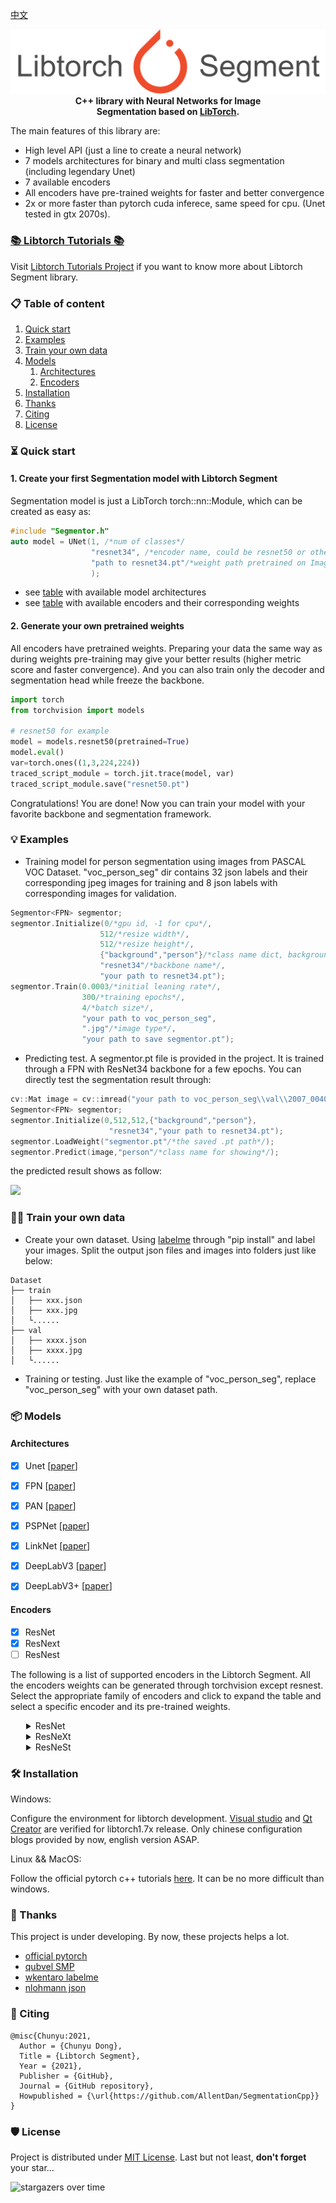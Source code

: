 [中文](https://github.com/AllentDan/SegmentationCpp/blob/main/README-Chinese.md)
<div align="center">

![logo](https://raw.githubusercontent.com/AllentDan/ImageBase/main/OpenSource/LibtorchSegment.png)  
**C++ library with Neural Networks for Image  
Segmentation based on [LibTorch](https://pytorch.org/).**  

</div>
The main features of this library are:

 - High level API (just a line to create a neural network)
 - 7 models architectures for binary and multi class segmentation (including legendary Unet)
 - 7 available encoders
 - All encoders have pre-trained weights for faster and better convergence
 - 2x or more faster than pytorch cuda inferece, same speed for cpu. (Unet tested in gtx 2070s).
 
### [📚 Libtorch Tutorials 📚](https://github.com/AllentDan/LibtorchTutorials/tree/master)

Visit [Libtorch Tutorials Project](https://github.com/AllentDan/LibtorchTutorials/tree/master) if you want to know more about Libtorch Segment library.

### 📋 Table of content
 1. [Quick start](#start)
 2. [Examples](#examples)
 3. [Train your own data](#trainingOwn)
 4. [Models](#models)
    1. [Architectures](#architectures)
    2. [Encoders](#encoders)
 5. [Installation](#installation)
 6. [Thanks](#thanks)
 7. [Citing](#citing)
 8. [License](#license)

### ⏳ Quick start <a name="start"></a>

#### 1. Create your first Segmentation model with Libtorch Segment

Segmentation model is just a LibTorch torch::nn::Module, which can be created as easy as:

```cpp
#include "Segmentor.h"
auto model = UNet(1, /*num of classes*/
                  "resnet34", /*encoder name, could be resnet50 or others*/
                  "path to resnet34.pt"/*weight path pretrained on ImageNet, it is produced by torchscript*/
                  );
```
 - see [table](#architectures) with available model architectures
 - see [table](#encoders) with available encoders and their corresponding weights

#### 2. Generate your own pretrained weights

All encoders have pretrained weights. Preparing your data the same way as during weights pre-training may give your better results (higher metric score and faster convergence). And you can also train only the decoder and segmentation head while freeze the backbone.

```python
import torch
from torchvision import models

# resnet50 for example
model = models.resnet50(pretrained=True)
model.eval()
var=torch.ones((1,3,224,224))
traced_script_module = torch.jit.trace(model, var)
traced_script_module.save("resnet50.pt")
```

Congratulations! You are done! Now you can train your model with your favorite backbone and segmentation framework.

### 💡 Examples <a name="examples"></a>
 - Training model for person segmentation using images from PASCAL VOC Dataset. "voc_person_seg" dir contains 32 json labels and their corresponding jpeg images for training and 8 json labels with corresponding images for validation.
```cpp
Segmentor<FPN> segmentor;
segmentor.Initialize(0/*gpu id, -1 for cpu*/,
                    512/*resize width*/,
                    512/*resize height*/,
                    {"background","person"}/*class name dict, background included*/,
                    "resnet34"/*backbone name*/,
                    "your path to resnet34.pt");
segmentor.Train(0.0003/*initial leaning rate*/,
                300/*training epochs*/,
                4/*batch size*/,
                "your path to voc_person_seg",
                ".jpg"/*image type*/,
                "your path to save segmentor.pt");
```

- Predicting test. A segmentor.pt file is provided in the project. It is trained through a FPN with ResNet34 backbone for a few epochs. You can directly test the segmentation result through:
```cpp
cv::Mat image = cv::imread("your path to voc_person_seg\\val\\2007_004000.jpg");
Segmentor<FPN> segmentor;
segmentor.Initialize(0,512,512,{"background","person"},
                      "resnet34","your path to resnet34.pt");
segmentor.LoadWeight("segmentor.pt"/*the saved .pt path*/);
segmentor.Predict(image,"person"/*class name for showing*/);
```
the predicted result shows as follow:

![](https://raw.githubusercontent.com/AllentDan/SegmentationCpp/main/prediction.jpg)

### 🧑‍🚀 Train your own data <a name="trainingOwn"></a>
- Create your own dataset. Using [labelme](https://github.com/wkentaro/labelme) through "pip install" and label your images. Split the output json files and images into folders just like below:
```
Dataset
├── train
│   ├── xxx.json
│   ├── xxx.jpg
│   └......
├── val
│   ├── xxxx.json
│   ├── xxxx.jpg
│   └......
```
- Training or testing. Just like the example of "voc_person_seg", replace "voc_person_seg" with your own dataset path.


### 📦 Models <a name="models"></a>

#### Architectures <a name="architectures"></a>
 - [x] Unet [[paper](https://arxiv.org/abs/1505.04597)]
 - [x] FPN [[paper](http://presentations.cocodataset.org/COCO17-Stuff-FAIR.pdf)]
 - [x] PAN [[paper](https://arxiv.org/abs/1805.10180)]
 - [x] PSPNet [[paper](https://arxiv.org/abs/1612.01105)]
 - [x] LinkNet [[paper](https://arxiv.org/abs/1707.03718)]
 - [x] DeepLabV3 [[paper](https://arxiv.org/abs/1706.05587)]
 - [x] DeepLabV3+ [[paper](https://arxiv.org/abs/1802.02611)]


#### Encoders <a name="encoders"></a>
- [x] ResNet
- [x] ResNext
- [ ] ResNest

The following is a list of supported encoders in the Libtorch Segment. All the encoders weights can be generated through torchvision except resnest. Select the appropriate family of encoders and click to expand the table and select a specific encoder and its pre-trained weights.

<details>
<summary style="margin-left: 25px;">ResNet</summary>
<div style="margin-left: 25px;">

|Encoder                         |Weights                         |Params, M                       |
|--------------------------------|:------------------------------:|:------------------------------:|
|resnet18                        |imagenet                        |11M                             |
|resnet34                        |imagenet                        |21M                             |
|resnet50                        |imagenet                        |23M                             |
|resnet101                       |imagenet                        |42M                             |
|resnet152                       |imagenet                        |58M                             |

</div>
</details>

<details>
<summary style="margin-left: 25px;">ResNeXt</summary>
<div style="margin-left: 25px;">

|Encoder                         |Weights                         |Params, M                       |
|--------------------------------|:------------------------------:|:------------------------------:|
|resnext50_32x4d                 |imagenet                        |22M                             |
|resnext101_32x8d                |imagenet                        |86M                             |

</div>
</details>

<details>
<summary style="margin-left: 25px;">ResNeSt</summary>
<div style="margin-left: 25px;">

|Encoder                         |Weights                         |Params, M                       |
|--------------------------------|:------------------------------:|:------------------------------:|
|timm-resnest14d                 |imagenet                        |8M                              |
|timm-resnest26d                 |imagenet                        |15M                             |
|timm-resnest50d                 |imagenet                        |25M                             |
|timm-resnest101e                |imagenet                        |46M                             |
|timm-resnest200e                |imagenet                        |68M                             |
|timm-resnest269e                |imagenet                        |108M                            |
|timm-resnest50d_4s2x40d         |imagenet                        |28M                             |
|timm-resnest50d_1s4x24d         |imagenet                        |23M                             |

</div>
</details>

### 🛠 Installation <a name="installation"></a>
Windows:

Configure the environment for libtorch development. [Visual studio](https://allentdan.github.io/2020/12/16/pytorch%E9%83%A8%E7%BD%B2torchscript%E7%AF%87) and [Qt Creator](https://allentdan.github.io/2021/01/21/QT%20Creator%20+%20Opencv4.x%20+%20Libtorch1.7%E9%85%8D%E7%BD%AE/#more) are verified for libtorch1.7x release. Only chinese configuration blogs provided by now, english version ASAP.

Linux && MacOS:

Follow the official pytorch c++ tutorials [here](https://pytorch.org/tutorials/advanced/cpp_export.html). It can be no more difficult than windows.

### 🤝 Thanks <a name="thanks"></a>
This project is under developing. By now, these projects helps a lot.
- [official pytorch](https://github.com/pytorch/pytorch)
- [qubvel SMP](https://github.com/qubvel/segmentation_models.pytorch)
- [wkentaro labelme](https://github.com/wkentaro/labelme)
- [nlohmann json](https://github.com/nlohmann/json)

### 📝 Citing
```
@misc{Chunyu:2021,
  Author = {Chunyu Dong},
  Title = {Libtorch Segment},
  Year = {2021},
  Publisher = {GitHub},
  Journal = {GitHub repository},
  Howpublished = {\url{https://github.com/AllentDan/SegmentationCpp}}
}
```

### 🛡️ License <a name="license"></a>
Project is distributed under [MIT License](https://github.com/qubvel/segmentation_models.pytorch/blob/master/LICENSE). Last but not least, **don't forget** your star...

![stargazers over time](https://starchart.cc/AllentDan/SegmentationCpp.svg)